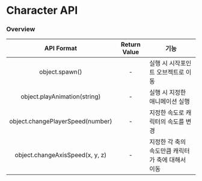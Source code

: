 # Character API

### Overview

|            API Format            | Return Value | 기능                           |
| :------------------------------: | :----------: | ---------------------------- |
|          object.spawn()          |       -      | 실행 시 시작포인트 오브젝트로 이동          |
|   object.playAnimation(string)   |       -      | 실행 시 지정한 애니메이션 실행            |
| object.changePlayerSpeed(number) |       -      | 지정한 속도로 캐릭터의 속도를 변경          |
|  object.changeAxisSpeed(x, y, z) |       -      | 지정한 각 축의 속도만큼 캐릭터가 축에 대해서 이동 |

